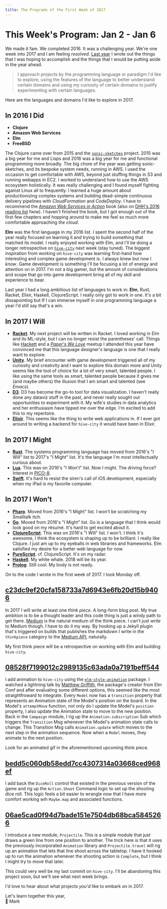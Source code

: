 ```yaml
---
title: The Programs of the First Week of 2017
---
```


This Week's Program: Jan 2 - Jan 6
==================================

We made it fam. We completed 2016. It was a challenging year. We're
one week into 2017 and I am feeling _resolved_. [Last year][last-year]
I wrote out the things that I was hoping to accomplish and the things
that I would be putting aside in the year ahead.

> I approach projects by the programming language or paradigm I'd like
> to explore, using the features of the language to better understand
> certain domains and using my curiosity of certain domains to justify
> experimenting with certain languages.

Here are the languages and domains I'd like to explore in 2017.

[last-year]: http://www.markwunsch.com/tinyletter/2016/01/last_week.html

## In 2016 I Did

+ **Clojure**
+ **Amazon Web Services**
+ **Elm**
+ **FreeBSD**

The Clojure came over from 2015 and
the [`sonic-sketches`](https://github.com/mwunsch/sonic-sketches)
project. 2015 was a big year for me and Lisps and 2016 was a big year
for me and functional programming more broadly. The big chore of the
year was getting sonic-sketches, and its bespoke system needs, running
in AWS. I used the occasion to get comfortable with AWS, beyond just
stuffing things in S3 and running webapps in EC2. I worked to
understand how to use the AWS ecosystem holistically. It was really
challenging and I found myself fighting against Linux all to
frequently. I learned a huge amount about productionizing complex
systems and building dead-simple continuous delivery pipelines with
*CloudFormation* and *CodeDeploy*. I have to recommend
the [*Amazon Web Services in Action*][aws-in-action] book (also
on [DHH's 2016 reading list][dhh-reading] fwiw). I haven't finished
the book, but I got enough out of the first few chapters and hopping
around to make me feel so much more comfortable approaching _the
cloud_.

**Elm** was the first language in my 2016 list. I spent the second
half of the year really focused on learning it and trying to build
something that matched its model. I really enjoyed working with Elm,
and I'll be doing a longer retrospective on [`hive-city`][hive-city]
next week (stay tuned). The biggest inspiration from working on
`hive-city` was learning first-hand how interesting and complex game
development is. I always knew but now I _know_. Game development is
something I'll be focusing a lot of energy and attention on
in 2017. I'm not a big gamer, but the amount of considerations and
scope that go into game development bring all of my skill and
experience to bear.

Last year I had a long ambitious list of languages to work in:
**Elm**, Rust, Racket, Elixir, Haskell, ClojureScript. I really only
got to work in one. It's a bit dissapointing but If I can immerse
myself in one programming language a year I'd still say that's a win.

[aws-in-action]: https://www.manning.com/books/amazon-web-services-in-action

[dhh-reading]: https://m.signalvnoise.com/the-books-i-read-in-2016-6ee02fa7fb82#.346sv6idg

[hive-city]: https://github.com/mwunsch/hive-city

## In 2017 I Will

+ [**Racket**](https://racket-lang.org). My next project will be
  written in Racket. I loved working in Elm and its ML-style, but I
  can no longer resist the parentheses' call. Things
  like [Hackett](https://github.com/lexi-lambda/hackett) and a
  [*Paper's We Love*][pwl] meetup I attended this year have convinced me that
  this language designer's language is one that I really want to
  explore.
+ [**Unity**](https://unity3d.com). My brief encounter with game
  development triggered all of my curiosity and creativity and I want
  to explore this domain more and Unity seems like the tool of choice
  for a lot of very smart, talented people. I like using the same
  tools as smart, talented people because it gives me (and maybe
  others) the illusion that I am smart and talented (see _Emacs_).
+ [**D3**](https://d3js.org). D3 has become the go-to tool for data
  visualization. I haven't really done any dataviz stuff in the past,
  and never really sought out opportunities to experiment with it. My
  wife's studies in data analytics and her enthusiasm have tipped me over
  the edge. I'm excited to add this to my repertoire.
+ [**Elixir**](http://elixir-lang.org). This seems like the thing to
  write web applications in. If I ever got around to writing a backend
  for `hive-city` it would have been in Elixir.

[pwl]: https://www.meetup.com/papers-we-love/events/233240967/

## In 2017 I Might

+ [**Rust**](https://www.rust-lang.org/en-US/). The systems
  programming language has moved from 2016's "I Will" list to 2017's
  "I Might" list. It's the language I'm most intellectually curious
  about.
+ [**Lua**](https://www.lua.org). This was on 2016's "I Won't"
  list. Now I might. The driving force? Interest
  in [PICO-8](http://www.lexaloffle.com/pico-8.php).
+ [**Swift**](https://swift.org). It's hard to resist the siren's call
  of iOS development, especially when my iPad is my favorite
  computer.

## In 2017 I Won't

+ [**Pharo**](http://pharo.org). Moved from 2016's "I Might" list. I
  won't be scratching my Smalltalk itch.
+ [**Go**](https://golang.org). Moved from 2016's "I Might" list. Go
  is a language that I think would look good on my résumé. It's hard
  to get excited about it.
+ [**ClojureScript**](https://clojurescript.org). This was on 2016's
  "I Will" list. I won't. I think it's awesome, I think the ecosystem
  is shaping up to be brilliant. I really like Clojure. I just am up
  to my eyeballs in web libraries and frameworks. Elm satisfied my
  desire for a better web language for now.
+ [**PureScript**](http://www.purescript.org). cf. ClojureScript. It's
  on my radar.
+ [**Haskell**](https://www.haskell.org). My white whale. 2018 will be
  its year.
+ [**Prolog**](http://www.swi-prolog.org). Still cool. My body is not
  ready.

On to the code I wrote in the first week of 2017. I took Monday off.

## [c23dc9ef20cfa158733a7d6943e6fb20d15b9406][publish-to-medium]

In 2017 I will write at least one *think piece*. A long-form blog
post. My true ambition is to be a thought leader and this code thing
is just a windy path to get there. [Medium](https://medium.com) is the
natural medium of the think piece. I can't just _write_ to Medium
though. I have to do it my way. By hooking up a Jekyll plugin that's
triggered on builds that publishes the markdown I write in the
`thinkpiece` category to
the [Medium API](https://developers.medium.com), naturally.

My first think piece will be a retrospective on working with Elm and
building `hive-city`.

## [08528f7199012c2989135c63ada0a7191beff544][animation]

I add animation to `hive-city` using
the
[`elm-style-animation`](http://package.elm-lang.org/packages/mdgriffith/elm-style-animation/latest) package. I
watched a lightning talk
by [Matthew Griffith](https://www.youtube.com/watch?v=DsDwYqsLU3E),
the package's creator from Elm Conf and after evaluating some
different options, this seemed like the most straightfroward to
integrate. Every `Model` now has a `transition` property that
represents an Animation state of the Model's position on the board. In
the Model's `attemptMove` function, not only do I update the Model's
`position` property, I also update the Animation state to move to the
new position. Back in the `Campaign` module, I rig up the
`Animation.subscription` Sub which triggers the `Transition` Msg
whenever the Model's animation state calls to change. This Transition
Msg calls `Animation.update` which moves to the next step in the
animation sequence. Now when a `Model` moves, they animate to the next
position.

Look for an animated gif in the aforementioned upcoming think piece.

## [bedd5c060db58edd7cc4307314a03668ced968ef][diceroll]

I add back the `DiceRoll` control that existed in the previous version
of the game and rig up the `Action.Shoot` Command logic to set up the
shooting dice roll. This logic feels a bit easier to wrangle now that
I have more comfort working wih `Maybe.map` and associated functions.

## [06ae5cad0f94d7bade151e7504db68bca5845266][projectile]

I introduce a new module, `Projectile`. This is a simple module that
just draws a green line from one position to another. The trick here
is that it uses the previously incorporated `Animation` library and
`Projectile.travel` will rig up an animation that lets that line shoot
across the tabletop. I have it hooked up to run the animation whenever
the shooting action is `Complete`, but I think I might try to move
that later.

This could very well be my last commit on `hive-city`. I'll be
abandoning this project soon, but we'll see what next week brings.

I'd love to hear about what projects _you'd_ like to embark on in
2017.

Let's learn together this year,<br />
🤗 Mark

[publish-to-medium]: https://github.com/mwunsch/mwunsch.github.io/commit/c23dc9ef20cfa158733a7d6943e6fb20d15b9406

[animation]: https://github.com/mwunsch/hive-city/commit/08528f7199012c2989135c63ada0a7191beff544

[diceroll]: https://github.com/mwunsch/hive-city/commit/bedd5c060db58edd7cc4307314a03668ced968ef

[projectile]: https://github.com/mwunsch/hive-city/commit/06ae5cad0f94d7bade151e7504db68bca5845266

